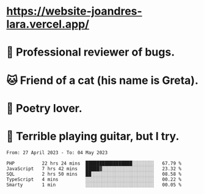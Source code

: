 # https://website-joandres-lara.vercel.app/
# 🐛 Professional reviewer of bugs.
# 🐱 Friend of a cat (his name is Greta).
# 📜 Poetry lover.
# 🎸 Terrible playing guitar, but I try.

<!--START_SECTION:waka-->

```text
From: 27 April 2023 - To: 04 May 2023

PHP          22 hrs 24 mins  █████████████████░░░░░░░░   67.79 %
JavaScript   7 hrs 42 mins   █████▓░░░░░░░░░░░░░░░░░░░   23.32 %
SQL          2 hrs 50 mins   ██░░░░░░░░░░░░░░░░░░░░░░░   08.58 %
TypeScript   4 mins          ░░░░░░░░░░░░░░░░░░░░░░░░░   00.22 %
Smarty       1 min           ░░░░░░░░░░░░░░░░░░░░░░░░░   00.05 %
```

<!--END_SECTION:waka-->
